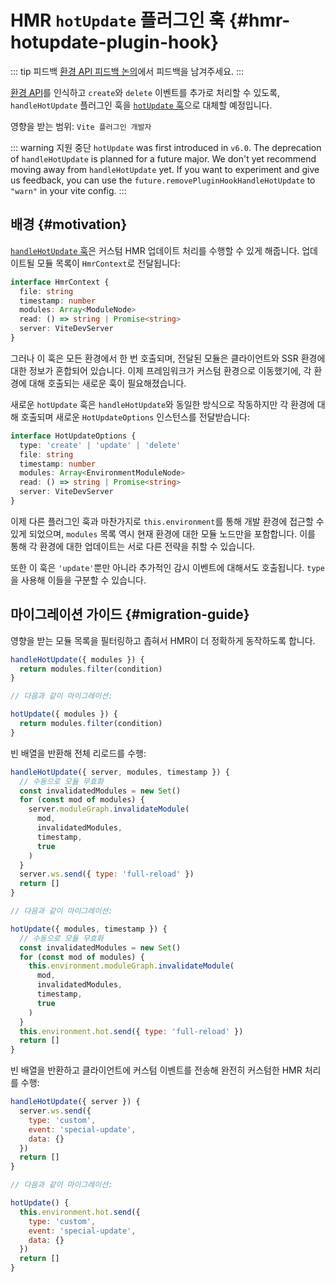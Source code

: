 # HMR `hotUpdate` 플러그인 훅 {#hmr-hotupdate-plugin-hook}

::: tip 피드백
[환경 API 피드백 논의](https://github.com/vitejs/vite/discussions/16358)에서 피드백을 남겨주세요.
:::

[환경 API](/guide/api-environment.md)를 인식하고 `create`와 `delete` 이벤트를 추가로 처리할 수 있도록, `handleHotUpdate` 플러그인 훅을 [`hotUpdate` 훅](/guide/api-environment#the-hotupdate-hook)으로 대체할 예정입니다.

영향을 받는 범위: `Vite 플러그인 개발자`

::: warning 지원 중단
`hotUpdate` was first introduced in `v6.0`. The deprecation of `handleHotUpdate` is planned for a future major. We don't yet recommend moving away from `handleHotUpdate` yet. If you want to experiment and give us feedback, you can use the `future.removePluginHookHandleHotUpdate` to `"warn"` in your vite config.
:::

## 배경 {#motivation}

[`handleHotUpdate` 훅](/guide/api-plugin.md#handlehotupdate)은 커스텀 HMR 업데이트 처리를 수행할 수 있게 해줍니다. 업데이트될 모듈 목록이 `HmrContext`로 전달됩니다:

```ts
interface HmrContext {
  file: string
  timestamp: number
  modules: Array<ModuleNode>
  read: () => string | Promise<string>
  server: ViteDevServer
}
```

그러나 이 훅은 모든 환경에서 한 번 호출되며, 전달된 모듈은 클라이언트와 SSR 환경에 대한 정보가 혼합되어 있습니다. 이제 프레임워크가 커스텀 환경으로 이동했기에, 각 환경에 대해 호출되는 새로운 훅이 필요해졌습니다.

새로운 `hotUpdate` 훅은 `handleHotUpdate`와 동일한 방식으로 작동하지만 각 환경에 대해 호출되며 새로운 `HotUpdateOptions` 인스턴스를 전달받습니다:

```ts
interface HotUpdateOptions {
  type: 'create' | 'update' | 'delete'
  file: string
  timestamp: number
  modules: Array<EnvironmentModuleNode>
  read: () => string | Promise<string>
  server: ViteDevServer
}
```

이제 다른 플러그인 훅과 마찬가지로 `this.environment`를 통해 개발 환경에 접근할 수 있게 되었으며, `modules` 목록 역시 현재 환경에 대한 모듈 노드만을 포함합니다. 이를 통해 각 환경에 대한 업데이트는 서로 다른 전략을 취할 수 있습니다.

또한 이 훅은 `'update'`뿐만 아니라 추가적인 감시 이벤트에 대해서도 호출됩니다. `type`을 사용해 이들을 구분할 수 있습니다.

## 마이그레이션 가이드 {#migration-guide}

영향을 받는 모듈 목록을 필터링하고 좁혀서 HMR이 더 정확하게 동작하도록 합니다.

```js
handleHotUpdate({ modules }) {
  return modules.filter(condition)
}

// 다음과 같이 마이그레이션:

hotUpdate({ modules }) {
  return modules.filter(condition)
}
```

빈 배열을 반환해 전체 리로드를 수행:

```js
handleHotUpdate({ server, modules, timestamp }) {
  // 수동으로 모듈 무효화
  const invalidatedModules = new Set()
  for (const mod of modules) {
    server.moduleGraph.invalidateModule(
      mod,
      invalidatedModules,
      timestamp,
      true
    )
  }
  server.ws.send({ type: 'full-reload' })
  return []
}

// 다음과 같이 마이그레이션:

hotUpdate({ modules, timestamp }) {
  // 수동으로 모듈 무효화
  const invalidatedModules = new Set()
  for (const mod of modules) {
    this.environment.moduleGraph.invalidateModule(
      mod,
      invalidatedModules,
      timestamp,
      true
    )
  }
  this.environment.hot.send({ type: 'full-reload' })
  return []
}
```

빈 배열을 반환하고 클라이언트에 커스텀 이벤트를 전송해 완전히 커스텀한 HMR 처리를 수행:

```js
handleHotUpdate({ server }) {
  server.ws.send({
    type: 'custom',
    event: 'special-update',
    data: {}
  })
  return []
}

// 다음과 같이 마이그레이션:

hotUpdate() {
  this.environment.hot.send({
    type: 'custom',
    event: 'special-update',
    data: {}
  })
  return []
}
```